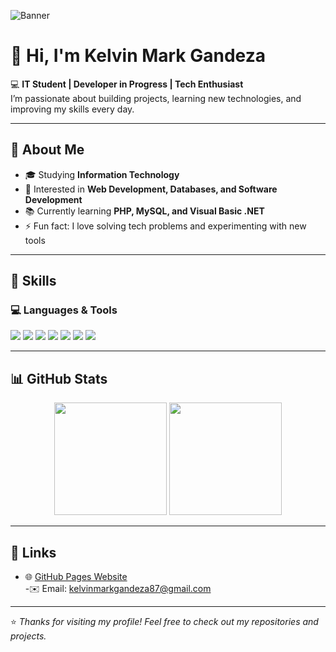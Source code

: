 ![Banner](https://images.unsplash.com/photo-1504805572947-34fad45aed93?ixlib=rb-4.0.3&auto=format&fit=crop&w=1200&q=80)

# 👋 Hi, I'm Kelvin Mark Gandeza

💻 **IT Student | Developer in Progress | Tech Enthusiast**  
I’m passionate about building projects, learning new technologies, and improving my skills every day.  

---

## 🌟 About Me
- 🎓 Studying **Information Technology**  
- 🔎 Interested in **Web Development, Databases, and Software Development**  
- 📚 Currently learning **PHP, MySQL, and Visual Basic .NET**  
- ⚡ Fun fact: I love solving tech problems and experimenting with new tools  

---

## 🚀 Skills
### 💻 Languages & Tools
<p align="left">
  <img src="https://img.shields.io/badge/-HTML5-E34F26?logo=html5&logoColor=white&style=flat" />
  <img src="https://img.shields.io/badge/-CSS3-1572B6?logo=css3&logoColor=white&style=flat" />
  <img src="https://img.shields.io/badge/-JavaScript-F7DF1E?logo=javascript&logoColor=black&style=flat" />
  <img src="https://img.shields.io/badge/-PHP-777BB4?logo=php&logoColor=white&style=flat" />
  <img src="https://img.shields.io/badge/-MySQL-4479A1?logo=mysql&logoColor=white&style=flat" />
  <img src="https://img.shields.io/badge/-C%23-239120?logo=c-sharp&logoColor=white&style=flat" />
  <img src="https://img.shields.io/badge/-VB.NET-512BD4?logo=.net&logoColor=white&style=flat" />
</p>

---

## 📊 GitHub Stats
<p align="center">
  <img src="https://github-readme-stats.vercel.app/api?username=kelvinmarkgandeza87-glitch&show_icons=true&theme=tokyonight" height="180" />
  <img src="https://github-readme-stats.vercel.app/api/top-langs/?username=kelvinmarkgandeza87-glitch&layout=compact&theme=tokyonight" height="180" />
</p>

---

## 🔗 Links
- 🌐 [GitHub Pages Website](https://kelvinmarkgandeza87-glitch.github.io/kelvinmarkgandeza87-glitch/)  
-✉️ Email: kelvinmarkgandeza87@gmail.com  



---
⭐️ *Thanks for visiting my profile! Feel free to check out my repositories and projects.*
